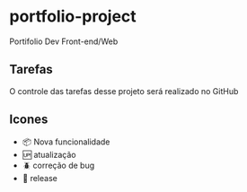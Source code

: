 # portfolio-project

Portifolio Dev Front-end/Web

## Tarefas

O controle das tarefas desse projeto será realizado no GitHub

## Icones

- :package: Nova funcionalidade
- :up: atualização
- :beetle: correção de bug
- :checkered_flag: release